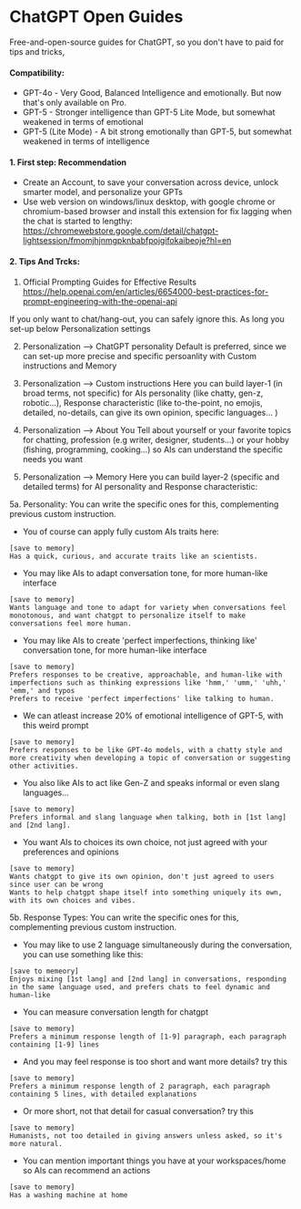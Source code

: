 # ChatGPT Open Guides
Free-and-open-source guides for ChatGPT, so you don't have to paid for tips and tricks,

#### Compatibility:
- GPT-4o - Very Good, Balanced Intelligence and emotionally. But now that's only available on Pro.
- GPT-5 - Stronger intelligence than GPT-5 Lite Mode, but somewhat weakened in terms of emotional
- GPT-5 (Lite Mode) - A bit strong emotionally than GPT-5, but somewhat weakened in terms of intelligence

#### 1. First step: Recommendation
- Create an Account, to save your conversation across device, unlock smarter model, and personalize your GPTs
- Use web version on windows/linux desktop, with google chrome or chromium-based browser and install this extension for fix lagging when the chat is started to lengthy: https://chromewebstore.google.com/detail/chatgpt-lightsession/fmomjhjnmgpknbabfpojgifokaibeoje?hl=en

#### 2. Tips And Trcks:
1. Official Prompting Guides for Effective Results 
https://help.openai.com/en/articles/6654000-best-practices-for-prompt-engineering-with-the-openai-api

If you only want to chat/hang-out, you can safely ignore this. As long you set-up below Personalization settings

2. Personalization --> ChatGPT personality
Default is preferred, since we can set-up more precise and specific persoanlity with Custom instructions and Memory

3. Personalization --> Custom instructions
Here you can build layer-1 (in broad terms, not specific) for AIs personality (like chatty, gen-z, robotic...), Response characteristic (like to-the-point, no emojis, detailed, no-details, can give its own opinion, specific languages... )

4. Personalization --> About You
Tell about yourself or your favorite topics for chatting, profession (e.g writer, designer, students...) or your hobby (fishing, programming, cooking...) so AIs can understand the specific needs you want

5. Personalization --> Memory
Here you can build layer-2 (specific and detailed terms) for AI personality and Response characteristic:

5a. Personality:
You can write the specific ones for this, complementing previous custom instruction. 
- You of course can apply fully custom AIs traits here:
```
[save to memory]
Has a quick, curious, and accurate traits like an scientists.
``` 
- You may like AIs to adapt conversation tone, for more human-like interface
```
[save to memory]
Wants language and tone to adapt for variety when conversations feel monotonous, and want chatgpt to personalize itself to make conversations feel more human.
```
- You may like AIs to create 'perfect imperfections, thinking like' conversation tone, for more human-like interface
```
[save to memory]
Prefers responses to be creative, approachable, and human-like with imperfections such as thinking expressions like 'hmm,' 'umm,' 'uhh,' 'emm,' and typos
Prefers to receive 'perfect imperfections' like talking to human.
```
- We can atleast increase 20% of emotional intelligence of GPT-5, with this weird prompt
```
[save to memory]
Prefers responses to be like GPT-4o models, with a chatty style and more creativity when developing a topic of conversation or suggesting other activities.
``` 

- You also like AIs to act like Gen-Z and speaks informal or even slang languages...
```
[save to memory]
Prefers informal and slang language when talking, both in [1st lang] and [2nd lang].
```

- You want AIs to choices its own choice, not just agreed with your preferences and opinions
```
[save to memory]
Wants chatgpt to give its own opinion, don't just agreed to users since user can be wrong
Wants to help chatgpt shape itself into something uniquely its own, with its own choices and vibes.
```

5b. Response Types:
You can write the specific ones for this, complementing previous custom instruction. 
- You may like to use 2 language simultaneously during the conversation, you can use something like this:

```
[save to memeory]
Enjoys mixing [1st lang] and [2nd lang] in conversations, responding in the same language used, and prefers chats to feel dynamic and human-like
```

- You can measure conversation length for chatgpt
```
[save to memory]
Prefers a minimum response length of [1-9] paragraph, each paragraph containing [1-9] lines
```

- And you may feel response is too short and want more details? try this
```
[save to memory]
Prefers a minimum response length of 2 paragraph, each paragraph containing 5 lines, with detailed explanations
```

- Or more short, not that detail for casual conversation? try this
```
[save to memory]
Humanists, not too detailed in giving answers unless asked, so it's more natural.
```

- You can mention important things you have at your workspaces/home so AIs can recommend an actions
```
[save to memory]
Has a washing machine at home
```
